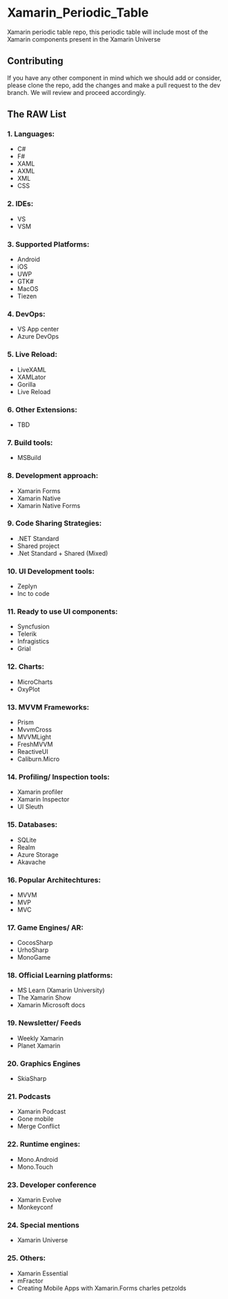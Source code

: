 # Xamarin_Periodic_Table
Xamarin periodic table repo, this periodic table will include most of the Xamarin components present in the Xamarin Universe

## Contributing
If you have any other component in mind which we should add or consider, please clone the repo, add the changes and make a pull request to the dev branch. We will review and proceed accordingly.

## The RAW List

### 1. Languages:
  - C#
  - F#
  - XAML
  - AXML
  - XML
  - CSS
	
### 2. IDEs:
  - VS
  - VSM
	
### 3. Supported Platforms:
  - Android
  - iOS
  - UWP
  - GTK#
  - MacOS
  - Tiezen
	
### 4. DevOps:
  - VS App center
  - Azure DevOps
	
### 5. Live Reload:
  - LiveXAML
  - XAMLator
  - Gorilla
  - Live Reload
	
### 6. Other Extensions:
  - TBD
	
### 7. Build tools:
  - MSBuild
	
### 8. Development approach:
  - Xamarin Forms
  - Xamarin Native
  - Xamarin Native Forms

### 9. Code Sharing Strategies:
  - .NET Standard
  - Shared project
  - .Net Standard + Shared (Mixed)
	
### 10. UI Development tools:
  - Zeplyn
  - Inc to code
	
### 11. Ready to use UI components:
  - Syncfusion
  - Telerik
  - Infragistics
  - Grial
	
### 12. Charts:
  - MicroCharts
  - OxyPlot
	
### 13. MVVM Frameworks:
  - Prism
  - MvvmCross
  - MVVMLight
  - FreshMVVM
  - ReactiveUI
  - Caliburn.Micro
	
### 14. Profiling/ Inspection tools:
  - Xamarin profiler
  - Xamarin Inspector
  - UI Sleuth
	
### 15. Databases:
  - SQLite
  - Realm
  - Azure Storage
  - Akavache
	
### 16. Popular Architechtures:
  - MVVM
  - MVP
  - MVC
	
### 17. Game Engines/ AR:
  - CocosSharp
  - UrhoSharp
  - MonoGame
	
### 18. Official Learning platforms:
  - MS Learn (Xamarin University)
  - The Xamarin Show
  - Xamarin Microsoft docs
	
### 19. Newsletter/ Feeds
  - Weekly Xamarin
  - Planet Xamarin

### 20. Graphics Engines
  - SkiaSharp
  
### 21. Podcasts
  - Xamarin Podcast
  - Gone mobile
  - Merge Conflict

### 22. Runtime engines:
  - Mono.Android
  - Mono.Touch
  
### 23. Developer conference
  - Xamarin Evolve
  - Monkeyconf
  
### 24. Special mentions
  - Xamarin Universe
  
### 25. Others:	
- Xamarin Essential
- mFractor
- Creating Mobile Apps with Xamarin.Forms charles petzolds
	

	
	

	
	
	
	
